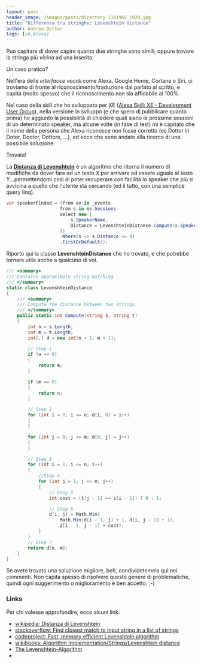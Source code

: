 ```yaml
---
layout: post
header_image: /images/posts/directory-1161965_1920.jpg
title: "Differenza tra stringhe: Levenshtein distance"
author: Andrea Dottor
tags: [c#,Alexa]
---
```


Può capitare di dover capire quanto due stringhe sono simili, oppure trovare la stringa più *vicina* ad una inserita.

Un caso pratico?

Nell'era delle *interfacce vocali* come Alexa, Google Home, Cortana o Siri, ci troviamo di fronte al riconoscimento/traduzione dal parlato al scritto, e capita (molto spesso) che il riconoscimento non sia affidabile al 100%.
<!--more-->

Nel caso della skill che ho sviluppato per XE ([Alexa Skill: XE - Development User Group](https://www.amazon.it/Andrea-Dottor-XE-Development-Group/dp/B07M5LZLJ4)), nella versione in sviluppo (e che spero di pubblicare quanto prima) ho aggiunto la possibilità di chiedere quali siano le prossime sessioni di un determinato speaker, ma alcune volte (in fase di test) mi è capitato che il nome della persona che Alexa riconosce non fosse corretto (es Dottor in Dotor, Doctor, Dottore, ...), ed ecco che sono andato alla ricerca di una possibile soluzione.

Trovata! 

La **[Distanza di Levenshtein](https://it.wikipedia.org/wiki/Distanza_di_Levenshtein)** è un algoritmo che ritorna il numero di modifiche da dover fare ad un testo *X* per arrivare ad essere uguale al testo *Y*...permettendomi così di poter recuperare con facilità lo speaker che più si avvicina a quello che l'utente sta cercando (ed il tutto, con una semplice query linq).

```cs
var speakerFinded = (from ev in _events
                    from s in ev.Sessions
                    select new { 
                        s.SpeakerName, 
                        Distance = LevenshteinDistance.Compute(s.SpeakerName.ToLower(), speakerName.ToLower()) 
                    })
                    .Where(s => s.Distance <= 4)
                    .FirstOrDefault();
```

Riporto qui la classe **LevenshteinDistance** che ho trovato, e che potrebbe tornare utile anche a qualcuno di voi.

```cs
/// <summary>
/// Contains approximate string matching
/// </summary>
static class LevenshteinDistance
{
    /// <summary>
    /// Compute the distance between two strings.
    /// </summary>
    public static int Compute(string s, string t)
    {
        int n = s.Length;
        int m = t.Length;
        int[,] d = new int[n + 1, m + 1];

        // Step 1
        if (n == 0)
        {
            return m;
        }

        if (m == 0)
        {
            return n;
        }

        // Step 2
        for (int i = 0; i <= n; d[i, 0] = i++)
        {
        }

        for (int j = 0; j <= m; d[0, j] = j++)
        {
        }

        // Step 3
        for (int i = 1; i <= n; i++)
        {
            //Step 4
            for (int j = 1; j <= m; j++)
            {
                // Step 5
                int cost = (t[j - 1] == s[i - 1]) ? 0 : 1;

                // Step 6
                d[i, j] = Math.Min(
                    Math.Min(d[i - 1, j] + 1, d[i, j - 1] + 1),
                    d[i - 1, j - 1] + cost);
            }
        }
        // Step 7
        return d[n, m];
    }
}
```

Se avete trovato una soluzione migliore, beh, condividetemela qui nei commenti. Non capita spesso di risolvere questo genere di problematiche, quindi ogni suggerimento o miglioramento è ben accetto. ;-)

### Links

Per chi volesse approfondire, ecco alcuni link:

* [wikipedia: Distanza di Levenshtein](https://it.wikipedia.org/wiki/Distanza_di_Levenshtein)
* [stackoverflow: Find closest match to input string in a list of strings](https://stackoverflow.com/a/13793600)
* [codeproject: Fast, memory efficient Levenshtein algorithm](https://www.codeproject.com/Articles/13525/Fast-memory-efficient-Levenshtein-algorithm)
* [wikibooks: Algorithm Implementation/Strings/Levenshtein distance](https://en.wikibooks.org/wiki/Algorithm_Implementation/Strings/Levenshtein_distance)
* [The Levenshtein-Algorithm](http://www.levenshtein.net/)
* 